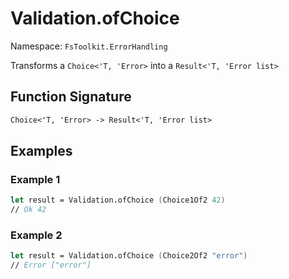 # Validation.ofChoice

Namespace: `FsToolkit.ErrorHandling`

Transforms a `Choice<'T, 'Error>` into a `Result<'T, 'Error list>`

## Function Signature

```fsharp
Choice<'T, 'Error> -> Result<'T, 'Error list>
```

## Examples

### Example 1

```fsharp
let result = Validation.ofChoice (Choice1Of2 42)
// Ok 42
```

### Example 2

```fsharp
let result = Validation.ofChoice (Choice2Of2 "error")
// Error ["error"]
```
